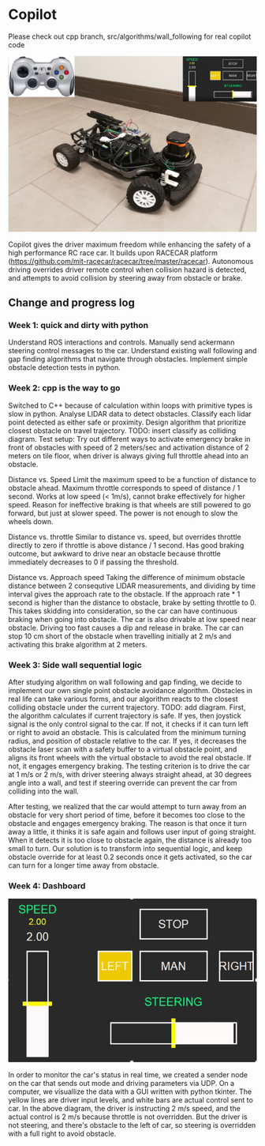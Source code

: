 # Copilot

Please check out cpp branch, src/algorithms/wall_following for real copilot code

<img src="icon.jpg" alt="hi" class="inline"/>

Copilot gives the driver maximum freedom while enhancing the safety of a high performance RC race car. It builds upon RACECAR platform (https://github.com/mit-racecar/racecar/tree/master/racecar). Autonomous driving overrides driver remote control when collision hazard is detected, and attempts to avoid collision by steering away from obstacle or brake.

## Change and progress log
### Week 1: quick and dirty with python
Understand ROS interactions and controls. Manually send ackermann steering control messages to the car. Understand existing wall following and gap finding algorithms that navigate through obstacles. Implement simple obstacle detection tests in python.

### Week 2: cpp is the way to go
Switched to C++ because of calculation within loops with primitive types is slow in python. Analyse LIDAR data to detect obstacles. Classify each lidar point detected as either safe or proximity. Design algorithm that prioritize closest obstacle on travel trajectory. TODO: insert classify as colliding diagram. Test setup: Try out different ways to activate emergency brake in front of obstacles with speed of 2 meters/sec and activation distance of 2 meters on tile floor, when driver is always giving full throttle ahead into an obstacle. 

Distance vs. Speed
Limit the maximum speed to be a function of distance to obstacle ahead. Maximum throttle corresponds to speed of distance / 1 second. Works at low speed (< 1m/s), cannot brake effectively for higher speed. Reason for ineffective braking is that wheels are still powered to go forward, but just at slower speed. The power is not enough to slow the wheels down.

Distance vs. throttle
Similar to distance vs. speed, but overrides throttle directly to zero if throttle is above distance / 1 second. Has good braking outcome, but awkward to drive near an obstacle because throttle immediately decreases to 0 if passing the threshold. 

Distance vs. Approach speed
Taking the difference of minimum obstacle distance between 2 consequtive LIDAR measurements, and dividing by time interval gives the approach rate to the obstacle. If the approach rate * 1 second is higher than the distance to obstacle, brake by setting throttle to 0. This takes skidding into consideration, so the car can have continuous braking when going into obstacle. The car is also drivable at low speed near obstacle. Driving too fast causes a dip and release in brake. The car can stop 10 cm short of the obstacle when travelling initially at 2 m/s and activating this brake algorithm at 2 meters. 

### Week 3: Side wall sequential logic
After studying algorithm on wall following and gap finding, we decide to implement our own single point obstacle avoidance algorithm. Obstacles in real life can take various forms, and our algorithm reacts to the closest colliding obstacle under the current trajectory. TODO: add diagram. First, the algorithm calculates if current trajectory is safe. If yes, then joystick signal is the only control signal to the car. If not, it checks if it can turn left or right to avoid an obstacle. This is calculated from the minimum turning radius, and position of obstacle relative to the car. If yes, it decreases the obstacle laser scan with a safety buffer to a virtual obstacle point, and aligns its front wheels with the virtual obstacle to avoid the real obstacle. If not, it engages emergency braking. The testing criterion is to drive the car at 1 m/s or 2 m/s, with driver steering always straight ahead, at 30 degrees angle into a wall, and test if steering override can prevent the car from colliding into the wall. 

After testing, we realized that the car would attempt to turn away from an obstacle for very short period of time, before it becomes too close to the obstacle and engages emergency braking. The reason is that once it turn away a little, it thinks it is safe again and follows user input of going straight. When it detects it is too close to obstacle again, the distance is already too small to turn. Our solution is to transform into sequential logic, and keep obstacle override for at least 0.2 seconds once it gets activated, so the car can turn for a longer time away from obstacle.

### Week 4: Dashboard
<img src="dashboard.png" alt="hi" class="inline"/>

In order to monitor the car's status in real time, we created a sender node on the car that sends out mode and driving parameters via UDP. On a computer, we visuallize the data with a GUI written with python tkinter. The yellow lines are driver input levels, and white bars are actual control sent to car. In the above diagram, the driver is instructing 2 m/s speed, and the actual control is 2 m/s because throttle is not overridden. But the driver is not steering, and there's obstacle to the left of car, so steering is overridden with a full right to avoid obstacle. 